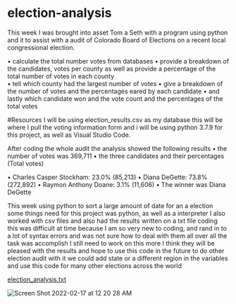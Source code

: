 # election-analysis

  This week I was brought into asset Tom a Seth with a program using python and it to assist with a audit of Colorado Board of Elections on a recent local congressional election.
  
•	calculate the total number votes from  databases 
•	provide a breakdown of the candidates, votes per county as well as provide a percentage of the total number of votes in each county  
•	tell which county had the largest number of votes 
•	give a breakdown of the number of votes and the percentages eared by each candidate 
•	and lastly which candidate won and the vote count and the percentages of the total votes 

#Resources 
I will be using election_results.csv as my database this will be where I pull the voting information form and i will be using python 3.7.9 for this project, as well as Visual Studio Code.

After coding the whole audit the analysis showed the following results 
•	the number of votes was 369,711
•	the three candidates and their percentages (Total votes)

•	Charles Casper Stockham: 23.0% (85,213)
•	Diana DeGette: 73.8% (272,892)
•	Raymon Anthony Doane: 3.1% (11,606)
• The winner was Diana DeGette 

This week using python to sort a large amount of date for an a election some things need for this project was python, as well as a interpreter I also worked with csv files and also had the results written on a txt file coding this was difficult at time because I am so very new to coding, and rand in to a lot of syntax errors and was not sure how to deal with them all over all the task was accomplish I still need to work on this more I think they will be pleased with the results and hope to use this code in the future to do other election audit with it we could add state or a different region in the variables and use this code for many other elections across the world 

[election_analysis.txt](https://github.com/VitaminDsun/election-analysis/files/8140448/election_analysis.txt)

![Screen Shot 2022-02-17 at 12 20 28 AM](https://user-images.githubusercontent.com/93777016/155700921-3b53af15-8e3c-4cd1-92ff-69a6350dea0f.png)

